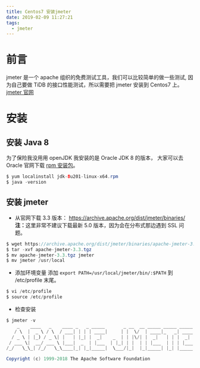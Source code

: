 ```yaml
---
title: Centos7 安装jmeter
date: 2019-02-09 11:27:21
tags:
  - jmeter
---
```


# 前言

jmeter 是一个 apache 组织的免费测试工具，我们可以比较简单的做一些测试, 因为自己要做 TiDB 的接口性能测试，所以需要把 jmeter 安装到 Centos7 上。  
[jmeter 官网](http://jmeter.apache.org/index.html)

# 安装

## 安装 Java 8

为了保险我没用用 openJDK 我安装的是 Oracle JDK 8 的版本， 大家可以去 Oracle 官网下载 [rpm 安装包](https://www.oracle.com/technetwork/java/javase/downloads/jdk8-downloads-2133151.html)。

```java
$ yum localinstall jdk-8u201-linux-x64.rpm
$ java -version
```

## 安装 jmeter

- 从官网下载 3.3 版本： https://archive.apache.org/dist/jmeter/binaries/
  <b>注：</b>这里非常不建议下载最新 5.0 版本，因为会在分布式那边遇到 SSL 问题。

```java
$ wget https://archive.apache.org/dist/jmeter/binaries/apache-jmeter-3.3.tgz
$ tar -xvf apache-jmeter-3.3.tgz
$ mv apache-jmeter-3.3.tgz jmeter
$ mv jmeter /usr/local
```

- 添加环境变量
  添加 `export PATH=/usr/local/jmeter/bin/:$PATH` 到 /etc/profile 末尾。

```java
$ vi /etc/profile
$ source /etc/profile
```

- 检查安装

```java
$ jmeter -v
    _    ____   _    ____ _   _ _____       _ __  __ _____ _____ _____ ____
   / \  |  _ \ / \  / ___| | | | ____|     | |  \/  | ____|_   _| ____|  _ \
  / _ \ | |_) / _ \| |   | |_| |  _|    _  | | |\/| |  _|   | | |  _| | |_) |
 / ___ \|  __/ ___ \ |___|  _  | |___  | |_| | |  | | |___  | | | |___|  _ <
/_/   \_\_| /_/   \_\____|_| |_|_____|  \___/|_|  |_|_____| |_| |_____|_| \_\ 5.0 r1840935

Copyright (c) 1999-2018 The Apache Software Foundation
```
